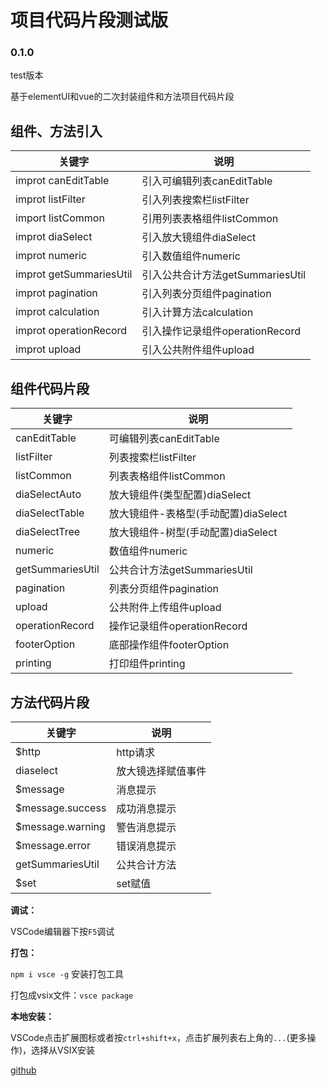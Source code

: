 # 项目代码片段测试版

### 0.1.0

test版本

基于elementUI和vue的二次封装组件和方法项目代码片段

## 组件、方法引入  

| 关键字 | 说明 |
| --- | --- |
| improt canEditTable | 引入可编辑列表canEditTable |
| improt listFilter | 引入列表搜索栏listFilter |
| import listCommon | 引用列表表格组件listCommon |
| improt diaSelect | 引入放大镜组件diaSelect |
| improt numeric | 引入数值组件numeric |
| improt getSummariesUtil | 引入公共合计方法getSummariesUtil |
| improt pagination | 引入列表分页组件pagination |
| improt calculation | 引入计算方法calculation |
| improt operationRecord | 引入操作记录组件operationRecord |
| improt upload | 引入公共附件组件upload |

## 组件代码片段  

| 关键字 | 说明 |
| --- | --- |
| canEditTable  | 可编辑列表canEditTable |
| listFilter | 列表搜索栏listFilter |
| listCommon | 列表表格组件listCommon |
| diaSelectAuto | 放大镜组件(类型配置)diaSelect |
| diaSelectTable | 放大镜组件-表格型(手动配置)diaSelect |
| diaSelectTree | 放大镜组件-树型(手动配置)diaSelect |
| numeric | 数值组件numeric |
| getSummariesUtil | 公共合计方法getSummariesUtil |
| pagination | 列表分页组件pagination |
| upload | 公共附件上传组件upload |
| operationRecord | 操作记录组件operationRecord |
| footerOption | 底部操作组件footerOption |
| printing | 打印组件printing |

## 方法代码片段  

| 关键字 | 说明 |
| --- | --- |
| $http  | http请求 |
| diaselect | 放大镜选择赋值事件 |
| $message | 消息提示 |
| $message.success | 成功消息提示 |
| $message.warning | 警告消息提示 |
| $message.error | 错误消息提示 |
| getSummariesUtil | 公共合计方法 |
| $set | set赋值 |  

**调试：**  

VSCode编辑器下按`F5`调试  

**打包：**  

`npm i vsce -g` 安装打包工具  

打包成vsix文件：`vsce package`

**本地安装：**

VSCode点击扩展图标或者按`ctrl+shift+x`，点击扩展列表右上角的`...`(更多操作)，选择从VSIX安装

[github](https://github.com/zjy012110/vsco-dome)

